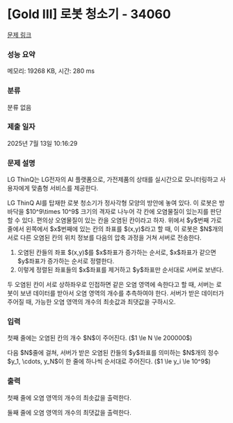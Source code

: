 # [Gold III] 로봇 청소기 - 34060 

[문제 링크](https://www.acmicpc.net/problem/34060) 

### 성능 요약

메모리: 19268 KB, 시간: 280 ms

### 분류

분류 없음

### 제출 일자

2025년 7월 13일 10:16:29

### 문제 설명

<p>LG ThinQ는 LG전자의 AI 플랫폼으로, 가전제품의 상태를 실시간으로 모니터링하고 사용자에게 맞춤형 서비스를 제공한다.</p>

<p>LG ThinQ AI를 탑재한 로봇 청소기가 정사각형 모양의 방안에 놓여 있다. 이 로봇은 방바닥을 $10^9\times 10^9$ 크기의 격자로 나누어 각 칸에 오염물질이 있는지를 판단할 수 있다. 편의상 오염물질이 있는 칸을 오염된 칸이라고 하자. 위에서 $y$번째 가로줄에서 왼쪽에서 $x$번째에 있는 칸의 좌표를 $(x,y)$라고 할 때, 이 로봇은 $N$개의 서로 다른 오염된 칸의 위치 정보를 다음의 압축 과정을 거쳐 서버로 전송한다.</p>

<ol>
	<li>오염된 칸들의 좌표 $(x,y)$를 $x$좌표가 증가하는 순서로, $x$좌표가 같으면 $y$좌표가 증가하는 순서로 정렬한다.</li>
	<li>이렇게 정렬된 좌표들의 $x$좌표를 제거하고 $y$좌표만 순서대로 서버로 보낸다.</li>
</ol>

<p>두 오염된 칸이 서로 상하좌우로 인접하면 같은 오염 영역에 속한다고 할 때, 서버는 로봇이 보낸 데이터를 받아서 오염 영역의 개수를 추측하여야 한다. 서버가 받은 데이터가 주어질 때, 가능한 오염 영역의 개수의 최솟값과 최댓값을 구하시오.</p>

### 입력 

 <p>첫째 줄에는 오염된 칸의 개수 $N$이 주어진다. ($1 \le N \le 200000$)</p>

<p>다음 $N$줄에 걸쳐, 서버가 받은 오염된 칸들의 $y$좌표를 의미하는 $N$개의 정수 $y_1, \cdots, y_N$이 한 줄에 하나씩 순서대로 주어진다. ($1 \le y_i \le 10^9$)</p>

### 출력 

 <p>첫째 줄에 오염 영역의 개수의 최솟값을 출력한다.</p>

<p>둘째 줄에 오염 영역의 개수의 최댓값을 출력한다.</p>

